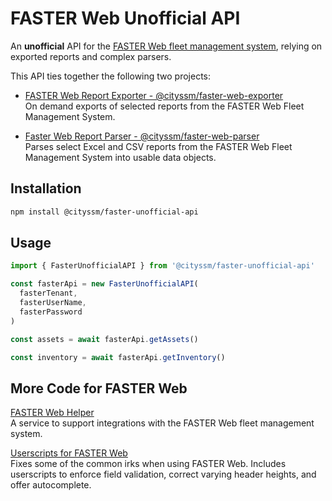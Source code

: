 # FASTER Web Unofficial API

An **unofficial** API for the 
[FASTER Web fleet management system](https://fasterasset.com/products/fleet-management-software/),
relying on exported reports and complex parsers.

This API ties together the following two projects:

- [FASTER Web Report Exporter - @cityssm/faster-web-exporter](https://www.npmjs.com/package/@cityssm/faster-report-exporter)<br />
  On demand exports of selected reports from the FASTER Web Fleet Management System.

- [Faster Web Report Parser - @cityssm/faster-web-parser](https://www.npmjs.com/package/@cityssm/faster-report-parser)<br />
  Parses select Excel and CSV reports from the FASTER Web Fleet Management System into usable data objects.

## Installation

```sh
npm install @cityssm/faster-unofficial-api
```

## Usage

```javascript
import { FasterUnofficialAPI } from '@cityssm/faster-unofficial-api'

const fasterApi = new FasterUnofficialAPI(
  fasterTenant,
  fasterUserName,
  fasterPassword
)

const assets = await fasterApi.getAssets()

const inventory = await fasterApi.getInventory()
```

## More Code for FASTER Web

[FASTER Web Helper](https://github.com/cityssm/faster-web-helper)<br />
A service to support integrations with the FASTER Web fleet management system.

[Userscripts for FASTER Web](https://cityssm.github.io/userscripts/#userscripts-for-faster-web)<br />
Fixes some of the common irks when using FASTER Web.
Includes userscripts to enforce field validation, correct varying header heights,
and offer autocomplete.
